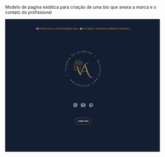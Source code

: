 ﻿Modelo de pagina estática para criação de uma bio que anexa a marca e o contato do profissional

![alt text](/assets/images/image.png)
